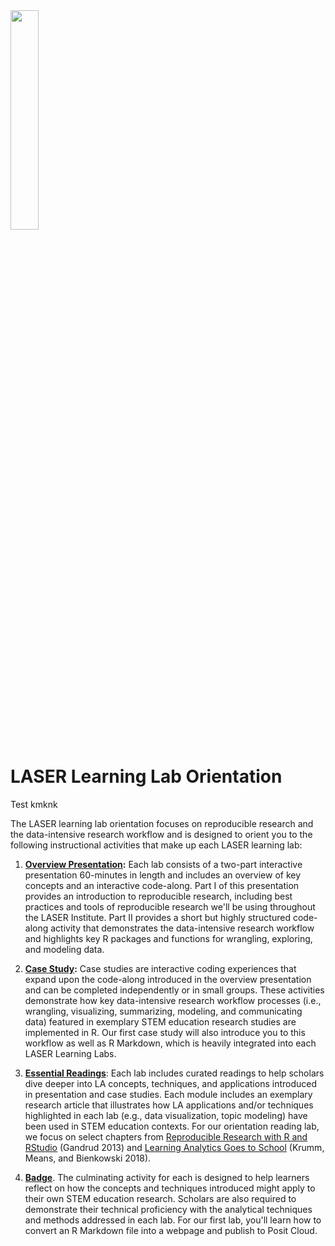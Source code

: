 <img src="img/LASER_Hx.png" width="30%"/>

# LASER Learning Lab Orientation

Test kmknk

The LASER learning lab orientation focuses on reproducible research and the data-intensive research workflow and is designed to orient you to the following instructional activities that make up each LASER learning lab:

1.  [**Overview Presentation**](https://laser-institute.github.io/laser-orientation/laser-lab-slides.html?panelset=r&panelset1=research-context&panelset2=eda&panelset3=goal&panelset4=data-products#1)**:** Each lab consists of a two-part interactive presentation 60-minutes in length and includes an overview of key concepts and an interactive code-along. Part I of this presentation provides an introduction to reproducible research, including best practices and tools of reproducible research we'll be using throughout the LASER Institute. Part II provides a short but highly structured code-along activity that demonstrates the data-intensive research workflow and highlights key R packages and functions for wrangling, exploring, and modeling data.

2.  [**Case Study**](https://laser-institute.github.io/laser-orientation/laser-lab-case-study-key.html#0_INTRODUCTION)**:** Case studies are interactive coding experiences that expand upon the code-along introduced in the overview presentation and can be completed independently or in small groups. These activities demonstrate how key data-intensive research workflow processes (i.e., wrangling, visualizing, summarizing, modeling, and communicating data) featured in exemplary STEM education research studies are implemented in R. Our first case study will also introduce you to this workflow as well as R Markdown, which is heavily integrated into each LASER Learning Labs.

3.  [**Essential Readings**](#0): Each lab includes curated readings to help scholars dive deeper into LA concepts, techniques, and applications introduced in presentation and case studies. Each module includes an exemplary research article that illustrates how LA applications and/or techniques highlighted in each lab (e.g., data visualization, topic modeling) have been used in STEM education contexts. For our orientation reading lab, we focus on select chapters from [Reproducible Research with R and RStudio](http://github.com/christophergandrud/Rep-Res-Book) (Gandrud 2013) and [Learning Analytics Goes to School](https://doi.org/10.4324/9781315650722) (Krumm, Means, and Bienkowski 2018).

4.  [**Badge**](https://laser-institute.github.io/laser-orientation/laser-lab-case-study-key.html#Your_First_LASER_Badge). The culminating activity for each is designed to help learners reflect on how the concepts and techniques introduced might apply to their own STEM education research. Scholars are also required to demonstrate their technical proficiency with the analytical techniques and methods addressed in each lab. For our first lab, you'll learn how to convert an R Markdown file into a webpage and publish to Posit Cloud.
